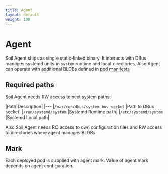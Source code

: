 ```yaml
---
title: Agent
layout: default
weight: 100
---
```



# Agent

Soil Agent ships as single static-linked binary. It interacts with DBus manages systemd units in `system` runtime and local directories. Also Agent can operate with additional BLOBs defined in [pod manifests]({{site.baseurl}}/pod)

## Required paths

Soil Agent needs RW access to next system paths:

|Path|Description|
|---
|`/var/run/dbus/system_bus_socket`  |Path to DBus socket|
|`/run/systemd/system`              |Systemd Runtime path|
|`/etc/systemd/system`              |Systemd Local path|

Also Soil Agent needs RO access to own configuration files and RW access to directories where agent manages BLOBs.

## Mark

Each deployed pod is supplied with agent mark. Value of agent mark depends on agent configuration.
